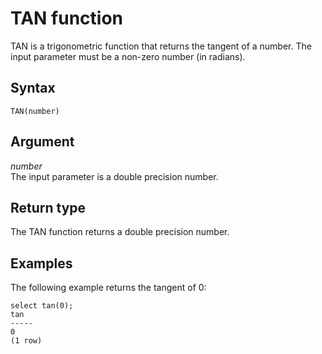 # TAN function<a name="r_TAN"></a>

TAN is a trigonometric function that returns the tangent of a number\. The input parameter must be a non\-zero number \(in radians\)\. 

## Syntax<a name="r_TAN-synopsis"></a>

```
TAN(number)
```

## Argument<a name="r_TAN-argument"></a>

 *number*   
The input parameter is a double precision number\. 

## Return type<a name="r_TAN-return-type"></a>

The TAN function returns a double precision number\. 

## Examples<a name="r_TAN-examples"></a>

The following example returns the tangent of 0: 

```
select tan(0);
tan
-----
0
(1 row)
```